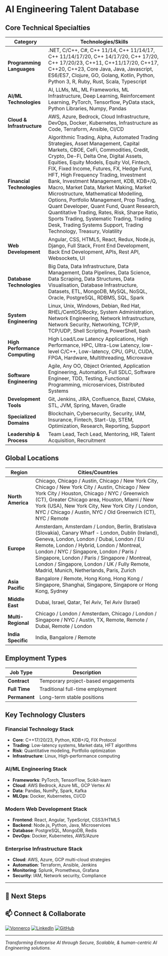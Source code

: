 # AI Engineering Talent Database

## Core Technical Specialties

| Category | Technologies/Skills |
|----------|-------------------|
| **Programming Languages** | .NET, C/C++, C#, C++ 11/14, C++ 11/14/17, C++ 11/14/17/20, C++ 14/17/20, C++ 17/20, C++ 17/20/23, C++11, C++11/17/20, C++17, C++20, C++23, Core Java, Java, Javascript, ES6/ES7, Clojure, GO, Golang, Kotlin, Python, Python 3, R, Ruby, Rust, Scala, Typescript |
| **AI/ML Technologies** | AI, LLMs, ML, ML Frameworks, ML Infrastructure, Deep Learning, Reinforcement Learning, PyTorch, Tensorflow, PyData stack, Python Libraries, Numpy, Pandas |
| **Cloud & Infrastructure** | AWS, Azure, Bedrock, Cloud Infrastructure, DevOps, Docker, Kubernetes, Infrastructure as Code, Terraform, Ansible, CI/CD |
| **Financial Technologies** | Algorithmic Trading, Alpha, Automated Trading Strategies, Asset Management, Capital Markets, CBOE, CeFi, Commodities, Credit, Crypto, De-Fi, Delta One, Digital Assets, Equities, Equity Models, Equity Vol, Fintech, FIX, Fixed Income, Futures, FX, Hedge Fund, HFT, High Frequency Trading, Investment Bank, Investment Management, KDB, KDB+/Q, Macro, Market Data, Market Making, Market Microstructure, Mathematical Modelling, Options, Portfolio Management, Prop Trading, Quant Developer, Quant Fund, Quant Research, Quantitative Trading, Rates, Risk, Sharpe Ratio, Sports Trading, Systematic Trading, Trading Desk, Trading Systems Support, Trading Technology, Treasury, Volatility |
| **Web Development** | Angular, CSS, HTML5, React, Redux, Node.js, Django, Full Stack, Front End Development, Back End Development, APIs, Rest API, Websockets, UI |
| **Database Technologies** | Big Data, Data Infrastructure, Data Management, Data Pipelines, Data Science, Data Scraping, Data Structures, Data Visualisation, Database Infrastructure, Datasets, ETL, MongoDB, MySQL, NoSQL, Oracle, PostgreSQL, RDBMS, SQL, Spark |
| **System Engineering** | Linux, Unix, Windows, Debian, Red Hat, RHEL/CentOS/Rocky, System Administration, Network Engineering, Network Infrastructure, Network Security, Networking, TCP/IP, TCP/UDP, Shell Scripting, PowerShell, bash |
| **High Performance Computing** | High Load/Low Latency Applications, High Performance, HPC, Ultra-Low Latency, low-level C/C++, Low-latency, CPU, GPU, CUDA, FPGA, Hardware, Multithreading, Microwave |
| **Software Engineering** | Agile, Any OO, Object Oriented, Application Engineering, Automation, Full SDLC, Software Engineer, TDD, Testing, Functional Programming, microservices, Distributed Systems |
| **Development Tools** | Git, Jenkins, JIRA, Confluence, Bazel, CMake, STL, JVM, Spring, Maven, Gradle |
| **Specialized Domains** | Blockchain, Cybersecurity, Security, IAM, Insurance, Fintech, Start-Up, STEM, Optimization, Research, Reporting, Support |
| **Leadership & Process** | Team Lead, Tech Lead, Mentoring, HR, Talent Acquisition, Recruitment |

## Global Locations

| Region | Cities/Countries |
|--------|-----------------|
| **North America** | Chicago, Chicago / Austin, Chicago / New York City, Chicago / New York City / Austin, Chicago / New York City / Houston, Chicago / NYC / Greenwich (CT), Greater Chicago area, Houston, Miami / New York (USA), New York City, New York City / London, NYC / Chicago / Austin, NYC / Old Greenwich (CT), NYC / Remote |
| **Europe** | Amsterdam, Amsterdam / London, Berlin, Bratislava (Slovakia), Canary Wharf - London, Dublin (Ireland), Geneva, London, London / Dubai, London / EU Remote, London / Hybrid, London / Montreal, London / NYC / Singapore, London / Paris / Singapore, London / Paris / Singapore / Montreal, London / Singapore, London / UK / Fully Remote, Madrid, Munich, Netherlands, Paris, Zurich |
| **Asia Pacific** | Bangalore / Remote, Hong Kong, Hong Kong / Singapore, Shanghai, Singapore, Singapore or Hong Kong, Sydney |
| **Middle East** | Dubai, Israel, Qatar, Tel Aviv, Tel Aviv (Israel) |
| **Multi-Regional** | Chicago / London / Amsterdam, Chicago / London / Singapore / NYC / Austin, TX, Remote, Remote / Dubai, Remote / London |
| **India Specific** | India, Bangalore / Remote |

## Employment Types

| Job Type | Description |
|----------|-------------|
| **Contract** | Temporary project-based engagements |
| **Full Time** | Traditional full-time employment |
| **Permanent** | Long-term stable positions |

## Key Technology Clusters

### Financial Technology Stack
- **Core**: C++17/20/23, Python, KDB+/Q, FIX Protocol
- **Trading**: Low-latency systems, Market data, HFT algorithms
- **Risk**: Quantitative modeling, Portfolio optimization
- **Infrastructure**: Linux, High-performance computing

### AI/ML Engineering Stack
- **Frameworks**: PyTorch, TensorFlow, Scikit-learn
- **Cloud**: AWS Bedrock, Azure ML, GCP Vertex AI
- **Data**: Pandas, NumPy, Spark, Kafka
- **MLOps**: Docker, Kubernetes, CI/CD

### Modern Web Development Stack
- **Frontend**: React, Angular, TypeScript, CSS3/HTML5
- **Backend**: Node.js, Python, Java, Microservices
- **Database**: PostgreSQL, MongoDB, Redis
- **DevOps**: Docker, Kubernetes, AWS/Azure

### Enterprise Infrastructure Stack
- **Cloud**: AWS, Azure, GCP multi-cloud strategies
- **Automation**: Terraform, Ansible, Jenkins
- **Monitoring**: Splunk, Prometheus, Grafana
- **Security**: IAM, Network security, Compliance

---

## 🎯 Next Steps

## 📫 Connect & Collaborate

[![Vonnerco](https://img.shields.io/badge/Vonnerco-AI%20Consulting-FF6B6B?style=for-the-badge&logo=robot&logoColor=white)](https://www.vonnerco.com/)
[![LinkedIn](https://img.shields.io/badge/LinkedIn-Profile-0077B5?style=for-the-badge&logo=linkedin&logoColor=white)](https://linkedin.com)
[![GitHub](https://img.shields.io/badge/GitHub-Portfolio-181717?style=for-the-badge&logo=github&logoColor=white)](https://github.com/vonnerco/A.I-Consulting)

---

*Transforming Enterprise AI through Secure, Scalable, & human-centric AI Engineering solutions.*
